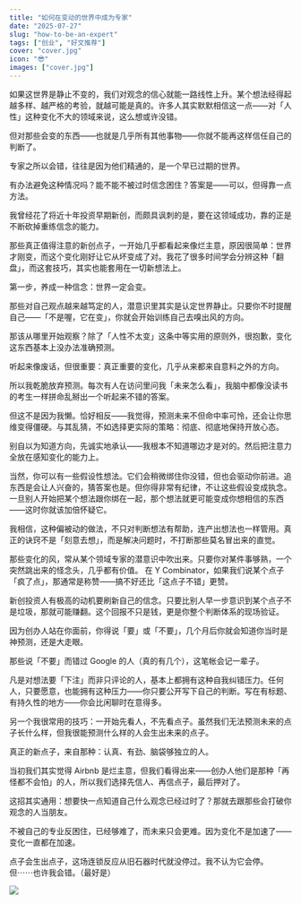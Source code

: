 ```yaml
---
title: "如何在变动的世界中成为专家"
date: "2025-07-27"
slug: "how-to-be-an-expert"
tags: ["创业", "好文推荐"]
cover: "cover.jpg"
icon: "😎"
images: ["cover.jpg"]
---
```

如果这世界是静止不变的，我们对观念的信心就能一路线性上升。某个想法经得起越多样、越严格的考验，就越可能是真的。许多人其实默默相信这一点——对「人性」这种变化不大的领域来说，这么想或许没错。



但对那些会变的东西——也就是几乎所有其他事物——你就不能再这样信任自己的判断了。



专家之所以会错，往往是因为他们精通的，是一个早已过期的世界。



有办法避免这种情况吗？能不能不被过时信念困住？答案是——可以，但得靠一点方法。



我曾经花了将近十年投资早期新创，而颇具讽刺的是，要在这领域成功，靠的正是不断砍掉重练信念的能力。



那些真正值得注意的新创点子，一开始几乎都看起来像烂主意，原因很简单：世界才刚变，而这个变化刚好让它从坏变成了对。我花了很多时间学会分辨这种「翻盘」，而这套技巧，其实也能套用在一切新想法上。



第一步，养成一种信念：世界一定会变。



那些对自己观点越来越笃定的人，潜意识里其实是认定世界静止。只要你不时提醒自己——「不是喔，它在变」，你就会开始训练自己去嗅出风的方向。



那该从哪里开始观察？除了「人性不太变」这条中等实用的原则外，很抱歉，变化这东西基本上没办法准确预测。



听起来像废话，但很重要：真正重要的变化，几乎从来都来自意料之外的方向。



所以我乾脆放弃预测。每次有人在访问里问我「未来怎么看」，我脑中都像没读书的考生一样拼命乱掰出一个听起来不错的答案。



但这不是因为我懒。恰好相反——我觉得，预测未来不但命中率可怜，还会让你思维变得僵硬。与其乱猜，不如选择更实际的策略：彻底、彻底地保持开放心态。



别自以为知道方向，先诚实地承认——我根本不知道哪边才是对的。然后把注意力全放在感知变化的能力上。



当然，你可以有一些假设性想法。它们会稍微绑住你没错，但也会驱动你前进。追东西是会让人兴奋的，猜答案也是。但你得非常有纪律，不让这些假设变成执念。
一旦别人开始把某个想法跟你绑在一起，那个想法就更可能变成你想相信的东西——这时你就该加倍怀疑它。



我相信，这种偏被动的做法，不只对判断想法有帮助，连产出想法也一样管用。真正的诀窍不是「刻意去想」，而是解决问题时，不打断那些莫名冒出来的直觉。



那些变化的风，常从某个领域专家的潜意识中吹出来。只要你对某件事够熟，一个突然跳出来的怪念头，几乎都有价值。
在 Y Combinator，如果我们说某个点子「疯了点」，那通常是称赞——搞不好还比「这点子不错」更赞。



新创投资人有极高的动机要刷新自己的信念。只要比别人早一步意识到某个点子不是垃圾，那就可能赚翻。这个回报不只是钱，更是你整个判断体系的现场验证。



因为创办人站在你面前，你得说「要」或「不要」，几个月后你就会知道你当时是神预测，还是大走眼。



那些说「不要」而错过 Google 的人（真的有几个），这笔帐会记一辈子。



凡是对想法要「下注」而非只评论的人，基本上都拥有这种自我纠错压力。任何人，只要愿意，也能拥有这种压力——你只要公开写下自己的判断。写在有标题、有持久性的地方——你会比闲聊时在意得多。



另一个我很常用的技巧：一开始先看人，不先看点子。虽然我们无法预测未来的点子长什么样，但我很能预测什么样的人会生出未来的点子。



真正的新点子，来自那种：认真、有劲、脑袋够独立的人。



当初我们其实觉得 Airbnb 是烂主意，但我们看得出来——创办人他们是那种「再怪都不会怕」的人，所以我们选择先信人、再信点子，最后押对了。



这招其实通用：想要快一点知道自己什么观念已经过时了？那就去跟那些会打破你观念的人当朋友。



不被自己的专业反困住，已经够难了，而未来只会更难。因为变化不是加速了——变化一直都在加速。



点子会生出点子，这场连锁反应从旧石器时代就没停过。我不认为它会停。
但⋯⋯也许我会错。（最好是）




![](https://prod-files-secure.s3.us-west-2.amazonaws.com/112d0858-5090-4d34-a606-b75eb8d65fd2/46476355-9cf3-4e99-9b7a-3531bc426380/1000202064.png?X-Amz-Algorithm=AWS4-HMAC-SHA256&X-Amz-Content-Sha256=UNSIGNED-PAYLOAD&X-Amz-Credential=ASIAZI2LB466VDZDSAEQ%2F20250917%2Fus-west-2%2Fs3%2Faws4_request&X-Amz-Date=20250917T074252Z&X-Amz-Expires=3600&X-Amz-Security-Token=IQoJb3JpZ2luX2VjECgaCXVzLXdlc3QtMiJGMEQCIFNnnFRTKwbYNXJL7o4e93gAlJotyrBLuqHHrBjlpIqyAiBfKGbvOzlVf1Efj%2BhkeCi06GWwML%2FgLO5UIuHL7K1dhyqIBAih%2F%2F%2F%2F%2F%2F%2F%2F%2F%2F8BEAAaDDYzNzQyMzE4MzgwNSIMW1Jb1rlmrTE95vg6KtwDPujVAxp2sC5a%2BVaX0NaWsDkcUEPrHbUGAytR7xsEFDAvfGhpyVqzWhjyuJPtXI9wO3S8BUGLJR8FZ%2BDS7n4Kr1lfqdyULOqnB8whEfUB4z%2BLZh1mKq9YNnmnLiHic95WSKCj0CJYhYmOhMePMYS7KvTq43k%2FLdNcaq5Pj1j60C0VisXXYWR416K2CY2jBc7%2F4alKl4s5t1C6SV7qB7fxQfcPTur78nnIcwhB%2BNc22GCmqlfwuSMbLtjugZywGSzGYNN7tq6cC6U3s%2F%2FA6P1KK0GyT0UL8%2Fx5273lg8%2BZwmfo%2F%2B1Y5xHkfvJ0wYv%2FZkHN%2BHt0iKPL53TVOdDNQBNF0%2Fdel3vD1xx09aEA5QJGZoiBh1PGaIryQ9DPC%2FZoG9YXIq1MZN%2Fkh1hYzTHM5gQ8d8z7nyQrDQHNFsYDRUEm9CIBTuNhYpx2nfTYjgy%2F%2Bm24lZo5xJYBF4IgwNEW0R1v3FjglBCNCn6zQY70WJXdwI4KtQxtLY7FwDRSDsJ1xuTi1u5ajAdHiKuGXa4xRaj8dgn5L2ILYgPDNfVVDMm0yi1VFylzZUDozSgVFzSSBofgJfYw1PBJywefxdmhBh9EG38lrbCT8jB0LV0KyfLJyGHbCbQC9mL1S%2FAeJkgw6MWpxgY6pgHibPWfY89m%2BWWrpXy%2BxTYWg4ZaCRi3kDvBT2YkwzLAQ6BBzBUbz8Z12UkCY6n%2FPm62LyIVUxGOC6U6Zc5hC4je76jszeuDNpY0%2B8e2sG5J0wfHQ3Wz1hJfd%2BIehdYOW0qZx38qPM2bLs%2FWCvHl1HbtTY3D3U6bmyN%2B11Srb8rXdRw8mcoMJKggpT7vF2c9mOHlj0YpdeA5ivyMo2ay1CjRO9LzqRan&X-Amz-Signature=e2515325aac094ef2bdc479817a796d55c90be1c1410157bb4968e4405db3de0&X-Amz-SignedHeaders=host&x-amz-checksum-mode=ENABLED&x-id=GetObject)

